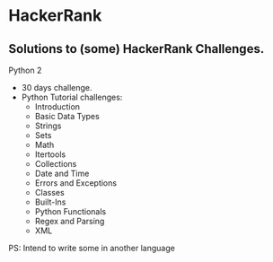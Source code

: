 # HackerRank

## Solutions to (some) HackerRank Challenges.

Python 2

* 30 days challenge.
* Python Tutorial challenges:
  * Introduction
  * Basic Data Types
  * Strings
  * Sets
  * Math
  * Itertools
  * Collections
  * Date and Time
  * Errors and Exceptions
  * Classes
  * Built-Ins
  * Python Functionals
  * Regex and Parsing
  * XML

PS: Intend to write some in another language
